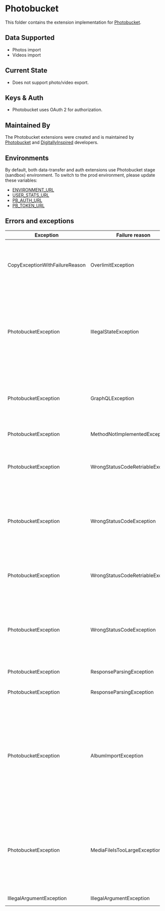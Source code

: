 # Photobucket

This folder contains the extension implementation for [Photobucket](https://photobucket.com).

## Data Supported

- Photos import
- Videos import

## Current State

- Does not support photo/video export.

## Keys & Auth

- Photobucket uses OAuth 2 for authorization.

## Maintained By

The Photobucket extensions were created and is maintained by
[Photobucket](https://photobucket.com) and [DigitallyInspired](https://di.uk) developers.

## Environments

By default, both data-transfer and auth extensions use Photobucket stage (sandbox) environment. To switch to the prod environment, please update these variables:
- [ENVIRONMENT_URL](https://github.com/vasylshche/data-transfer-project/blob/26504ffa5bca27ee28d4dbcd7359c65fc663da96/extensions/data-transfer/portability-data-transfer-photobucket/src/main/java/org/datatransferproject/transfer/photobucket/data/PhotobucketConstants.java#L20)
- [USER_STATS_URL](https://github.com/vasylshche/data-transfer-project/blob/26504ffa5bca27ee28d4dbcd7359c65fc663da96/extensions/data-transfer/portability-data-transfer-photobucket/src/main/java/org/datatransferproject/transfer/photobucket/data/PhotobucketConstants.java#L36)
- [PB_AUTH_URL](https://github.com/vasylshche/data-transfer-project/blob/26504ffa5bca27ee28d4dbcd7359c65fc663da96/extensions/auth/portability-auth-photobucket/src/main/java/org/datatransferproject/auth/photobucket/PhotobucketOAuthConfig.java#L32)
- [PB_TOKEN_URL](https://github.com/vasylshche/data-transfer-project/blob/26504ffa5bca27ee28d4dbcd7359c65fc663da96/extensions/auth/portability-auth-photobucket/src/main/java/org/datatransferproject/auth/photobucket/PhotobucketOAuthConfig.java#L33)

## Errors and exceptions

| Exception                      | Failure reason                    | Message       | Explanation   | Notes        |
| -------------------------------| --------------------------------- | ------------- | ------------- |------------- |
| CopyExceptionWithFailureReason | OverlimitException                | User reached his limits, unable to proceed with data import.  | Critical, unable to migrate content as user reached its limits on PB side| |
| PhotobucketException           | IllegalStateException             | Unable to get input stream for image %image_title%  | No valid stream was provided, unable to import particular image file | Need to consider whether we need to migrate rest of content or not. For now import will be stopped |
| PhotobucketException           | GraphQLException                  | Empty response body was provided by GQL server | Back end issue, no valid response was provided. Retry can be applied. | |
| PhotobucketException           | MethodNotImplementedException     | PhotobucketPhotosExporter is not implemented yet, unable to export data. | Data export if not supported | |
| PhotobucketException           | WrongStatusCodeRetriableException | GQL server provided response code >= 500. | Wrong response code provided by back end. Retry can be applied. | |
| PhotobucketException           | WrongStatusCodeException          | Wrong status code=[%code%] provided by GQL server for jobId=[%jobId%] | Wrong response code, most probably retry won't help, as with the same data result is idempotent |
| PhotobucketException           | WrongStatusCodeRetriableException | REST server provided response code >= 500. | Wrong response code provided by back end. Retry can be applied. | |
| PhotobucketException           | WrongStatusCodeException          | Wrong status code=[%code%] provided by REST server for jobId=[%jobId%] | Wrong response code, most probably retry won't help, as with the same data result is idempotent |
| PhotobucketException           | ResponseParsingException          | Unable to process GQL response to get root album id | Parsing error, retry won't help | |
| PhotobucketException           | ResponseParsingException          | Unable to process REST response to get user stats | Parsing error, retry won't help | |
| PhotobucketException           | AlbumImportException              | Album was not created | Thrown in case of BE failure when unable to create album | Critical only while top level album creation. If any other album was not created, images will migrate to top level album |
| PhotobucketException           | MediaFileIsTooLargeException      | [%media_title%] media file is too large, unable to import" | File is too big. Current limit for video file is 500mb, for image - 50mb | Need to consider whether we need to migrate rest of content or not. For now import will be stopped |
| IllegalArgumentException       | IllegalArgumentException          | Wrong token instance | Provided token is null | |